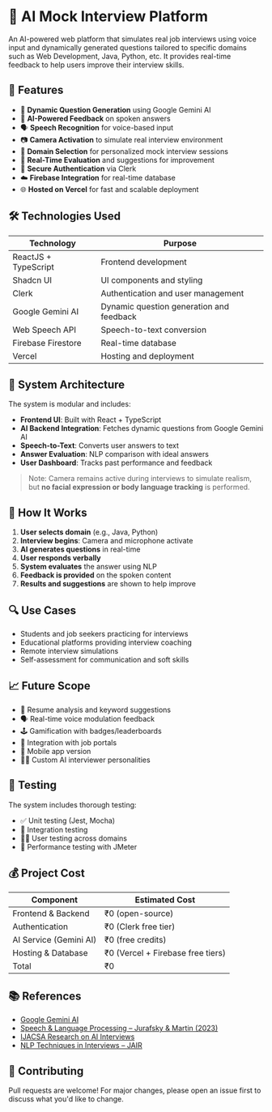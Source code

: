
# 🤖 AI Mock Interview Platform

An AI-powered web platform that simulates real job interviews using voice input and dynamically generated questions tailored to specific domains such as Web Development, Java, Python, etc. It provides real-time feedback to help users improve their interview skills.

## 📌 Features

- 🔄 **Dynamic Question Generation** using Google Gemini AI
- 🧠 **AI-Powered Feedback** on spoken answers
- 🗣️ **Speech Recognition** for voice-based input
- 📷 **Camera Activation** to simulate real interview environment
- 🧾 **Domain Selection** for personalized mock interview sessions
- 📝 **Real-Time Evaluation** and suggestions for improvement
- 🔐 **Secure Authentication** via Clerk
- ☁️ **Firebase Integration** for real-time database
- 🌐 **Hosted on Vercel** for fast and scalable deployment

## 🛠️ Technologies Used

| Technology         | Purpose                                           |
|--------------------|---------------------------------------------------|
| ReactJS + TypeScript | Frontend development                           |
| Shadcn UI          | UI components and styling                        |
| Clerk              | Authentication and user management               |
| Google Gemini AI   | Dynamic question generation and feedback         |
| Web Speech API     | Speech-to-text conversion                        |
| Firebase Firestore | Real-time database                               |
| Vercel             | Hosting and deployment                           |

## 🧩 System Architecture

The system is modular and includes:

- **Frontend UI**: Built with React + TypeScript
- **AI Backend Integration**: Fetches dynamic questions from Google Gemini AI
- **Speech-to-Text**: Converts user answers to text
- **Answer Evaluation**: NLP comparison with ideal answers
- **User Dashboard**: Tracks past performance and feedback

> Note: Camera remains active during interviews to simulate realism, but **no facial expression or body language tracking** is performed.

## 🚀 How It Works

1. **User selects domain** (e.g., Java, Python)
2. **Interview begins**: Camera and microphone activate
3. **AI generates questions** in real-time
4. **User responds verbally**
5. **System evaluates** the answer using NLP
6. **Feedback is provided** on the spoken content
7. **Results and suggestions** are shown to help improve


## 🔍 Use Cases

- Students and job seekers practicing for interviews
- Educational platforms providing interview coaching
- Remote interview simulations
- Self-assessment for communication and soft skills


## 📈 Future Scope

- 📄 Resume analysis and keyword suggestions
- 🗣️ Real-time voice modulation feedback
- 🕹️ Gamification with badges/leaderboards
- 🤝 Integration with job portals
- 📱 Mobile app version
- 🧑‍💼 Custom AI interviewer personalities

## 🧪 Testing

The system includes thorough testing:
- ✅ Unit testing (Jest, Mocha)
- 🔄 Integration testing
- 👩‍💻 User testing across domains
- 🧪 Performance testing with JMeter

## 💰 Project Cost

| Component              | Estimated Cost |
|------------------------|----------------|
| Frontend & Backend     | ₹0 (open-source) |
| Authentication         | ₹0 (Clerk free tier) |
| AI Service (Gemini AI) | ₹0 (free credits) |
| Hosting & Database     | ₹0 (Vercel + Firebase free tiers) |
| Total                  | ₹0              |

## 📚 References

- [Google Gemini AI](https://deepmind.google)
- [Speech & Language Processing – Jurafsky & Martin (2023)](https://web.stanford.edu/~jurafsky/slp3/)
- [IJACSA Research on AI Interviews](https://doi.org/10.14569/IJACSA.2020.0110516)
- [NLP Techniques in Interviews – JAIR](https://doi.org/10.1613/jair.1.13010)


## 🤝 Contributing

Pull requests are welcome! For major changes, please open an issue first to discuss what you'd like to change.

